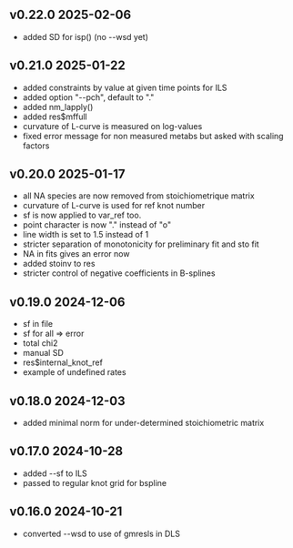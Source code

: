 ## v0.22.0 2025-02-06
- added SD for isp() (no --wsd yet)

## v0.21.0 2025-01-22
- added constraints by value at given time points for ILS
- added option "--pch", default to "."
- added nm_lapply()
- added res$mffull
- curvature of L-curve is measured on log-values
- fixed error message for non measured metabs but asked with scaling factors

## v0.20.0 2025-01-17
- all NA species are now removed from stoichiometrique matrix
- curvature of L-curve is used for ref knot number
- sf is now applied to var_ref too.
- point character is now "." instead of "o"
- line width is set to 1.5 instead of 1
- stricter separation of monotonicity for preliminary fit and sto fit
- NA in fits gives an error now
- added stoinv to res
- stricter control of negative coefficients in B-splines

## v0.19.0 2024-12-06
- sf in file
- sf for all => error
- total chi2
- manual SD
- res$internal_knot_ref
- example of undefined rates

## v0.18.0 2024-12-03
- added minimal norm for under-determined stoichiometric matrix

## v0.17.0 2024-10-28
- added --sf to ILS
- passed to regular knot grid for bspline

## v0.16.0 2024-10-21
- converted --wsd to use of gmresls in DLS
